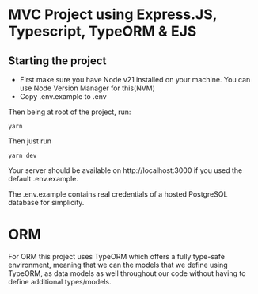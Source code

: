 # MVC Project using Express.JS, Typescript, TypeORM & EJS
## Starting the project
- First make sure you have Node v21 installed on your machine. You can use Node Version Manager for this(NVM)
- Copy .env.example to .env

Then being at root of the project, run:
```shell
yarn
```
Then just run
```
yarn dev
```

Your server should be available on http://localhost:3000 if you used the default .env.example.

The .env.example contains real credentials of a hosted PostgreSQL database for simplicity.

# ORM
For ORM this project uses TypeORM which offers a fully type-safe environment, meaning that we can the models that we define using TypeORM, as data models as well throughout our code without having to define additional types/models.

